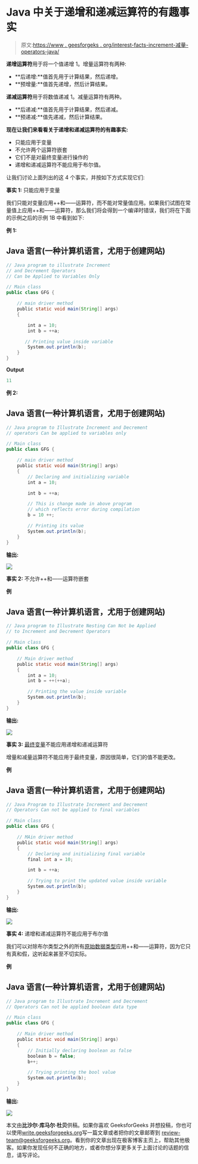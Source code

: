 # Java 中关于递增和递减运算符的有趣事实

> 原文:[https://www . geesforgeks . org/interest-facts-increment-减量-operators-java/](https://www.geeksforgeeks.org/interesting-facts-increment-decrement-operators-java/)

**递增运算符**用于将一个值递增 1。增量运算符有两种:

*   **后递增:**值首先用于计算结果，然后递增。
*   **预增量:**值首先递增，然后计算结果。

**递减运算符**用于将数值递减 1。减量运算符有两种。

*   **后递减:**值首先用于计算结果，然后递减。
*   **预递减:**值先递减，然后计算结果。

**现在让我们来看看关于递增和递减运算符的有趣事实:**

*   只能应用于变量
*   不允许两个运算符嵌套
*   它们不是对最终变量进行操作的
*   递增和递减运算符不能应用于布尔值。

让我们讨论上面列出的这 4 个事实，并按如下方式实现它们:

**事实 1:** 只能应用于变量

我们只能对变量应用++和——运算符，而不能对常量值应用。如果我们试图在常量值上应用++和——运算符，那么我们将会得到一个编译时错误，我们将在下面的示例之后的示例 1B 中看到如下:

**例 1:**

## Java 语言(一种计算机语言，尤用于创建网站)

```java
// Java program to illustrate Increment
// and Decrement Operators
// Can be Applied to Variables Only

// Main class
public class GFG {

    // main driver method
    public static void main(String[] args)
    {

        int a = 10;
        int b = ++a;

       // Printing value inside variable
        System.out.println(b);
    }
}
```

**Output**

```java
11
```

**例 2:**

## Java 语言(一种计算机语言，尤用于创建网站)

```java
// Java program to Illustrate Increment and Decrement
// operators Can be applied to variables only

// Main class
public class GFG {

    // main driver method
    public static void main(String[] args)
    {
        // Declaring and initializing variable
        int a = 10;

        int b = ++a;

        // This is change made in above program
        // which reflects error during compilation
        b = 10 ++;

        // Printing its value
        System.out.println(b);
    }
}
```

**输出:**

![](img/db49a37c389e068204b7aa979821f954.png)

**事实 2:** 不允许++和——运算符嵌套

**例**

## Java 语言(一种计算机语言，尤用于创建网站)

```java
// Java program to Illustrate Nesting Can Not be Applied
// to Increment and Decrement Operators

// Main class
public class GFG {

    // Main driver method
    public static void main(String[] args)
    {
        int a = 10;
        int b = ++(++a);

        // Printing the value inside variable
        System.out.println(b);
    }
}
```

**输出:**

![](img/baab4a5de7a821702022079e50fe4e0f.png)

**事实 3:** [最终变量](https://www.geeksforgeeks.org/g-fact-48/)不能应用递增和递减运算符

增量和减量运算符不能应用于最终变量，原因很简单，它们的值不能更改。

**例**

## Java 语言(一种计算机语言，尤用于创建网站)

```java
// Java Program to Illustrate Increment and Decrement
// Operators Can not be applied to final variables

// Main class
public class GFG {

    // MAin driver method
    public static void main(String[] args)
    {
        // Declaring and initializing final variable
        final int a = 10;

        int b = ++a;

        // Trying to print the updated value inside variable
        System.out.println(b);
    }
}
```

**输出:**

![](img/e8674bf8a7cfc72655dfe93f364a98f4.png)

**事实 4:** 递增和递减运算符不能应用于布尔值

我们可以对除布尔类型之外的所有[原始数据类型](https://www.geeksforgeeks.org/data-types-in-java/)应用++和——运算符，因为它只有真和假，这听起来甚至不切实际。

**例**

## Java 语言(一种计算机语言，尤用于创建网站)

```java
// Java program to Illustrate Increment and Decrement
// Operators Can not be applied boolean data type

// Main class
public class GFG {

    // Main driver method
    public static void main(String[] args)
    {
        // Initially declaring boolean as false
        boolean b = false;
        b++;

        // Trying printing the bool value
        System.out.println(b);
    }
}
```

**输出:**

![](img/06ab0d8ee9d16eb398886c2ca96c13d1.png)

本文由**比沙尔·库马尔·杜贝**供稿。如果你喜欢 GeeksforGeeks 并想投稿，你也可以使用[write.geeksforgeeks.org](https://write.geeksforgeeks.org)写一篇文章或者把你的文章邮寄到 review-team@geeksforgeeks.org。看到你的文章出现在极客博客主页上，帮助其他极客。如果你发现任何不正确的地方，或者你想分享更多关于上面讨论的话题的信息，请写评论。